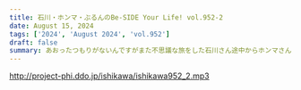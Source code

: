 ```yaml
---
title: 石川・ホンマ・ぶるんのBe-SIDE Your Life! vol.952-2
date: August 15, 2024
tags: ['2024', 'August 2024', 'vol.952']
draft: false
summary: あおったつもりがないんですがまた不思議な旅をした石川さん途中からホンマさんが合流です！
---
```


http://project-phi.ddo.jp/ishikawa/ishikawa952_2.mp3